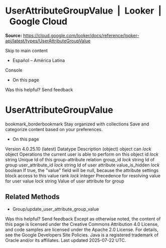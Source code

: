 # UserAttributeGroupValue  |  Looker  |  Google Cloud

**Source:** https://cloud.google.com/looker/docs/reference/looker-api/latest/types/UserAttributeGroupValue

Skip to main content 


  * Español – América Latina

Console 
  * On this page




Was this helpful?
Send feedback 
#  UserAttributeGroupValue
bookmark_borderbookmark Stay organized with collections  Save and categorize content based on your preferences.
  * On this page


Version 4.0.25.10 (latest) 
Datatype
Description
(object)
object 
can
_lock_
object 
Operations the current user is able to perform on this object
id
_lock_
string 
Unique Id of this group-attribute relation
group_id
_lock_
string 
Id of group
user_attribute_id
_lock_
string 
Id of user attribute
value_is_hidden
_lock_
boolean 
If true, the "value" field will be null, because the attribute settings block access to this value
rank
_lock_
integer 
Precedence for resolving value for user
value
_lock_
string 
Value of user attribute for group
## Related Methods
  * Group/update_user_attribute_group_value


Was this helpful?
Send feedback 
Except as otherwise noted, the content of this page is licensed under the Creative Commons Attribution 4.0 License, and code samples are licensed under the Apache 2.0 License. For details, see the Google Developers Site Policies. Java is a registered trademark of Oracle and/or its affiliates.
Last updated 2025-07-22 UTC.


